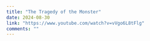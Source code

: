```yaml
---
title: "The Tragedy of the Monster"
date: 2024-08-30
link: "https://www.youtube.com/watch?v=vVgo6L8tFlg"
comments: ""
---
```


